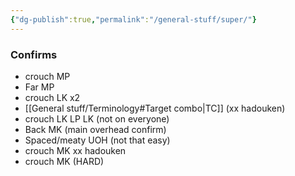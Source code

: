 ```yaml
---
{"dg-publish":true,"permalink":"/general-stuff/super/"}
---
```


### Confirms
- crouch MP
- Far MP
- crouch LK x2
- [[General stuff/Terminology#Target combo\|TC]] (xx hadouken)
- crouch LK LP LK (not on everyone)
- Back MK (main overhead confirm)
- Spaced/meaty UOH (not that easy)
- crouch MK xx hadouken
- crouch MK (HARD)